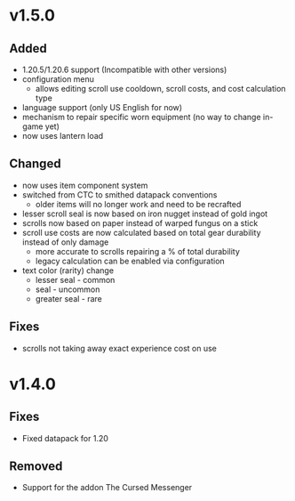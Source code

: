 # v1.5.0
## Added
- 1.20.5/1.20.6 support (Incompatible with other versions)
- configuration menu
    - allows editing scroll use cooldown, scroll costs, and cost calculation type
- language support (only US English for now)
- mechanism to repair specific worn equipment (no way to change in-game yet)
- now uses lantern load
## Changed
- now uses item component system
- switched from CTC to smithed datapack conventions
    - older items will no longer work and need to be recrafted
- lesser scroll seal is now based on iron nugget instead of gold ingot
- scrolls now based on paper instead of warped fungus on a stick
- scroll use costs are now calculated based on total gear durability instead of only damage
    - more accurate to scrolls repairing a % of total durability
    - legacy calculation can be enabled via configuration
- text color (rarity) change
    - lesser seal - common
    - seal - uncommon
    - greater seal - rare
## Fixes
- scrolls not taking away exact experience cost on use

# v1.4.0
## Fixes
- Fixed datapack for 1.20
## Removed
- Support for the addon The Cursed Messenger